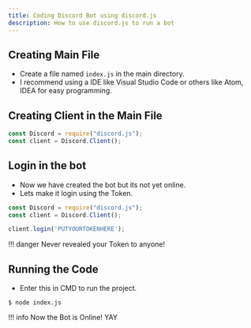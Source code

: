 ```yaml
---
title: Coding Discord Bot using discord.js
description: How to use discord.js to run a bot
---
```


## Creating Main File

* Create a file named `index.js` in the main directory.
* I recommend using a IDE like Visual Studio Code or others like Atom, IDEA for easy programming.

## Creating Client in the Main File

```javascript
const Discord = require("discord.js");
const client = Discord.Client();
```

## Login in the bot

* Now we have created the bot but its not yet online.
* Lets make it login using the Token.

```javascript
const Discord = require("discord.js");
const client = Discord.Client();

client.login('PUTYOURTOKENHERE');
```

!!! danger
    Never revealed your Token to anyone!

## Running the Code

* Enter this in CMD to run the project.

```console
$ node index.js
```

!!! info
    Now the Bot is Online! YAY
